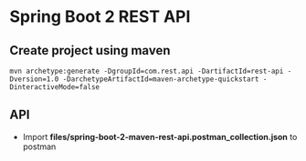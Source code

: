 # Spring Boot 2 REST API

## Create project using maven
```
mvn archetype:generate -DgroupId=com.rest.api -DartifactId=rest-api -Dversion=1.0 -DarchetypeArtifactId=maven-archetype-quickstart -DinteractiveMode=false
```

## API
* Import **files/spring-boot-2-maven-rest-api.postman_collection.json** to postman